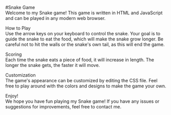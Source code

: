 #Snake Game
<br />Welcome to my Snake game! This game is written in HTML and JavaScript and can be played in any modern web browser.

How to Play
<br />Use the arrow keys on your keyboard to control the snake. Your goal is to guide the snake to eat the food, which will make the snake grow longer. Be careful not to hit the walls or the snake's own tail, as this will end the game.

Scoring
<br />Each time the snake eats a piece of food, it will increase in length. The longer the snake gets, the faster it will move.

Customization
<br />The game's appearance can be customized by editing the CSS file. Feel free to play around with the colors and designs to make the game your own.

Enjoy!
<br />We hope you have fun playing my Snake game! If you have any issues or suggestions for improvements, feel free to contact me.




